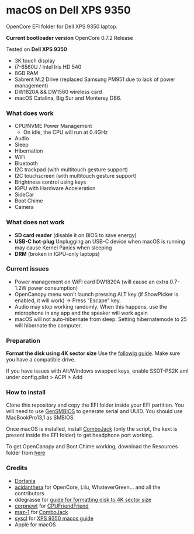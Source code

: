 # macOS on Dell XPS 9350
OpenCore EFI folder for Dell XPS 9350 laptop.

**Current bootloader version**
OpenCore 0.7.2 Release

Tested on **Dell XPS 9350**
  - 3K touch display
  - i7-6560U / Intel Iris HD 540
  - 8GB RAM
  - Sabrent M.2 Drive (replaced Samsung PM951 due to lack of power management)
  - DW1820A && DW1560 wireless card
  - macOS Catalina, Big Sur and Monterey DB6.

### What does work
- CPU/NVME Power Management
  - On idle, the CPU will run at 0.4GHz
- Audio
- Sleep
- Hibernation
- WiFi
- Bluetooth
- I2C trackpad (with multitouch gesture support)
- I2C touchscreen (with multitouch gesture support)
- Brightness control using keys
- IGPU with Hardware Acceleration
- SideCar
- Boot Chime
- Camera

### What does not work
- **SD card reader** (disable it on BIOS to save energy)
- **USB-C hot-plug** Unplugging an USB-C device when macOS is running may cause Kernel Panics when sleeping
- **DRM** (broken in IGPU-only laptops)

### Current issues
- Power management on WiFI card DW1820A (will cause an extra 0.7-1.2W power consumption)
- OpenCanopy menu won't launch pressing ALT key (if ShowPicker is enabled, it will work) -> Press "Escape" key.
- Audio may stop working randomly. When this happens, use the microphone in any app and the speaker will work again
- macOS will not auto-hibernate from sleep. Setting hibernatemode to 25 will hibernate the computer.

### Preparation
**Format the disk using 4K sector size**
Use the [followig guide](https://www.tonymacx86.com/threads/guide-sierra-on-hp-spectre-x360-native-kaby-lake-support.228302/). Make sure you have a compatible drive.

If you have issues with Alt/Windows swapped keys, enable SSDT-PS2K.aml under config.plist > ACPI > Add

### How to install
Clone this repository and copy the EFI folder inside your EFI partition. You will need to use [GenSMBIOS](https://github.com/corpnewt/GenSMBIOS) to generate serial and UUID. You should use MacBookPro13,1 as SMBIOS.

Once macOS is installed, install [ComboJack](https://github.com/hackintosh-stuff/ComboJack) (only the script, the kext is present inside the EFI folder) to get headphone port working.

To get OpenCanopy and Boot Chime working, download the Resources folder from [here](https://github.com/acidanthera/OcBinaryData)

### Credits
- [Dortania](https://dortania.github.io/OpenCore-Install-Guide/config-laptop.plist/skylake.html)
- [acidanthera](https://github.com/acidanthera/) for OpenCore, Lilu, WhateverGreen... and all the contributors
- ddegrasse for [guide for formatting disk to 4K sector size](https://www.tonymacx86.com/threads/guide-sierra-on-hp-spectre-x360-native-kaby-lake-support.228302/)
- [corpnewt](https://github.com/corpnewt/) for [CPUFriendFriend](https://github.com/corpnewt/CPUFriendFriend)
- [maz-1](https://github.com/maz-1) for [ComboJack](https://github.com/hackintosh-stuff/ComboJack)
- [syscl](https;//github.com/syscl) for [XPS 9350 macos guide](https://github.com/syscl/XPS9350-macOS)
- Apple for macOS
